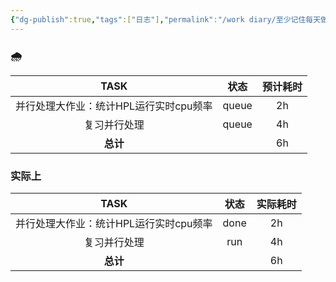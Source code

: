 ```yaml
---
{"dg-publish":true,"tags":["日志"],"permalink":"/work diary/至少记住每天做了什么/2024-07-08：周一/","dgPassFrontmatter":true}
---
```


 ### 🌧

|          TASK          |  状态   | 预计耗时 |
| :--------------------: | :---: | :--: |
| 并行处理大作业：统计HPL运行实时cpu频率 | queue |  2h  |
|         复习并行处理         | queue |  4h  |
|         **总计**         |       |  6h  |


### 实际上

|          TASK          |  状态  | 实际耗时 |
| :--------------------: | :--: | :--: |
| 并行处理大作业：统计HPL运行实时cpu频率 | done |  2h  |
|         复习并行处理         | run  |  4h  |
|         **总计**         |      |  6h  |
